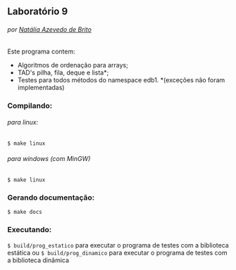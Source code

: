 ## Laboratório 9
###### por [Natália Azevedo de Brito](https://github.com/bnatalha)

Este programa contem:
- Algoritmos de ordenação para arrays;
- TAD's pilha, fila, deque e lista*;
- Testes para todos métodos do namespace edb1.
*(exceções não foram implementadas)

### Compilando:
###### para linux:

`$ make linux`

###### para windows (com MinGW)

`$ make linux`

### Gerando documentação:

`$ make docs`

### Executando:

`$ build/prog_estatico` para executar o programa de testes com a biblioteca estática ou `$ build/prog_dinamico` para executar o programa de testes com a biblioteca dinâmica